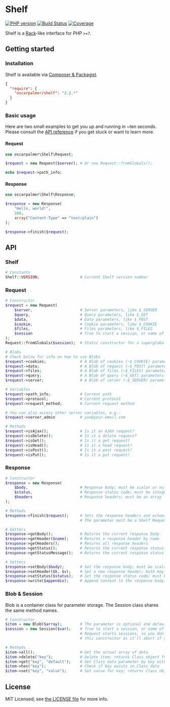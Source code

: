 # Shelf

[![PHP version](https://badge.fury.io/ph/oscarpalmer%2Fshelf.svg)](http://badge.fury.io/ph/oscarpalmer%2Fshelf) [![Build Status](https://travis-ci.org/oscarpalmer/shelf.png?branch=master)](https://travis-ci.org/oscarpalmer/shelf) [![Coverage](https://codecov.io/gh/oscarpalmer/shelf/branch/master/graph/badge.svg)](https://codecov.io/gh/oscarpalmer/shelf)

Shelf is a [Rack](//rack.github.io)-like interface for PHP `>=7`.

## Getting started

### Installation

Shelf is available via [Composer & Packagist](//packagist.org/packages/oscarpalmer/shelf).

```json
{
  "require": {
    "oscarpalmer/shelf": "2.2.*"
  }
}
```

### Basic usage

Here are two small examples to get you up and running in ~ten seconds. Please consult the [API reference](#api) if you get stuck or want to learn more.

#### Request

```php
use oscarpalmer\Shelf\Request;

$request = new Request($server); # Or new Request::fromGlobals();

echo $request->path_info;
```

#### Response

```php
use oscarpalmer\Shelf\Response;

$response = new Response(
    "Hello, world!",
    200,
    array("Content-Type" => "text/plain")
);

$response->finish($request);
```

## API

### Shelf

```php
# Constants
Shelf::VERSION;                  # Current Shelf version number
```

### Request

```php
# Constructor
$request = new Request(
    $server,                     # Server parameters, like $_SERVER
    $query,                      # Query parameters, like $_GET
    $data,                       # Data parameters, like $_POST
    $cookie,                     # Cookie parameters, like $_COOKIE
    $files,                      # Files parameters, like $_FILES
    $session                     # True to start a session, or name of session to start
);
Request::fromGlobals($session);  # Static constructor for a superglobal Request object.

# Blobs
# Check below for info on how to use Blobs
$request->cookies;               # A Blob of cookies (~$_COOKIE) parameters
$request->data;                  # A Blob of request (~$_POST) parameters
$request->files;                 # A Blob of files (~$_FILES) parameters
$request->query;                 # A Blob of query (~$_GET) parameters
$request->server;                # A Blob of server (~$_SERVER) parameters

# Variables
$request->path_info;             # Current path
$request->protocol;              # Current protocol
$request->request_method;        # Current request method

# You can also access other server variables, e.g.:
$request->server_admin           # you@your-email.com

# Methods
$request->isAjax();              # Is it an AJAX request?
$request->isDelete();            # Is it a delete request?
$request->isGet();               # Is it a get request?
$request->isHead();              # Is it a head request?
$request->isPost();              # Is it a post request?
$request->isPut();               # Is it a put request?
```

### Response

```php
# Constructor
$response = new Response(
    $body,                       # Response body; must be scalar or null
    $status,                     # Response status code; must be integer
    $headers                     # Response headers; must be an array
);

# Methods
$response->finish($request);     # Sets the response headers and echoes the response body
                                 # The parameter must be a Shelf Request object

# Getters
$response->getBody();            # Returns the current response body
$response->getHeader($name);     # Returns a response header by name
$response->getHeaders();         # Returns all response headers
$response->getStatus();          # Returns the current response status code
$response->getStatusMessage();   # Returns the current response status message

# Setters
$response->setBody($body);       # Set the response body; must be scalar or null
$response->setHeader($k, $v);    # Set a new response header; both key and value must be strings
$response->setStatus($status);   # Set the response status code; must be integer
$response->write($appendix);     # Append content to the response body; must be scalar or null
```

### Blob & Session

Blob is a container class for parameter storage. The Session class shares the same method names.

```php
# Constructor
$item = new Blob($array);        # The parameter is optional and defaults to an empty array
$session = new Session($var);    # True to start a session, or name of session to start;
                                 # Request starts sessions, so you don't have to worry about
                                 # this constructor as it'll abort if $_SESSION alredy exists

# Methods
$item->all();                    # Get the actual array of data
$item->delete("key");            # Delete item; returns Class object for chaining
$item->get("key", "default");    # Get Class data parameter by key with an optional default value
$item->has("key");               # Check if key exists in Class data
$item->set("key", "value");      # Set value for key; returns Class object for chaining
```

## License

MIT Licensed; see [the LICENSE file](LICENSE) for more info.
